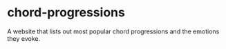 # chord-progressions
A website that lists out most popular chord progressions and the emotions they evoke.

